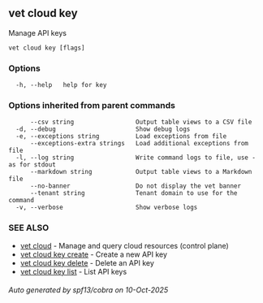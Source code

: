 ## vet cloud key

Manage API keys

```
vet cloud key [flags]
```

### Options

```
  -h, --help   help for key
```

### Options inherited from parent commands

```
      --csv string                 Output table views to a CSV file
  -d, --debug                      Show debug logs
  -e, --exceptions string          Load exceptions from file
      --exceptions-extra strings   Load additional exceptions from file
  -l, --log string                 Write command logs to file, use - as for stdout
      --markdown string            Output table views to a Markdown file
      --no-banner                  Do not display the vet banner
      --tenant string              Tenant domain to use for the command
  -v, --verbose                    Show verbose logs
```

### SEE ALSO

* [vet cloud](vet_cloud.md)	 - Manage and query cloud resources (control plane)
* [vet cloud key create](vet_cloud_key_create.md)	 - Create a new API key
* [vet cloud key delete](vet_cloud_key_delete.md)	 - Delete an API key
* [vet cloud key list](vet_cloud_key_list.md)	 - List API keys

###### Auto generated by spf13/cobra on 10-Oct-2025
